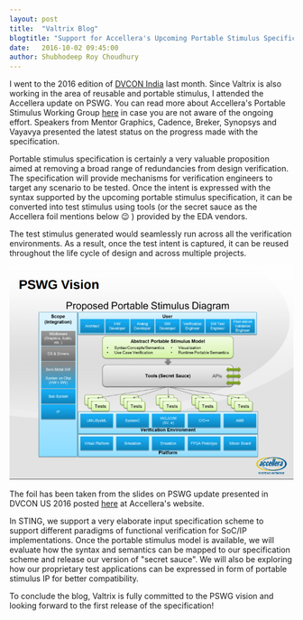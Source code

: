 ```yaml
---
layout: post
title:  "Valtrix Blog"
blogtitle: "Support for Accellera's Upcoming Portable Stimulus Specification in STING"
date:   2016-10-02 09:45:00
author: Shubhodeep Roy Choudhury
---
```


I went to the 2016 edition of [DVCON India][dvcon_ind_link] last month. Since Valtrix is also working in the area of reusable and portable stimulus, I attended the Accellera update on PSWG. You can read more about Accellera's Portable Stimulus Working Group [here][pswg_link] in case you are not aware of the ongoing effort. Speakers from Mentor Graphics,<!--more--> Cadence, Breker, Synopsys and Vayavya presented the latest status on the progress made with the specification. 

Portable stimulus specification is certainly a very valuable proposition aimed at removing a broad range of redundancies from design verification. The specification will provide mechanisms for verification engineers to target any scenario to be tested. Once the intent is expressed with the syntax supported by the upcoming portable stimulus specification, it can be converted into test stimulus using tools (or the secret sauce as the Accellera foil mentions below :wink: ) provided by the EDA vendors. 

The test stimulus generated would seamlessly run across all the verification environments. As a result, once the test intent is captured, it can be reused throughout the life cycle of design and across multiple projects.

![PswgVision](/assets/img/Pswg-Vision.png)

The foil has been taken from the slides on PSWG update presented in DVCON US 2016 posted [here][pswg_dvcon_us_update] at Accellera's website.

In STING, we support a very elaborate input specification scheme to support different paradigms of functional verification for SoC/IP implementations. Once the portable stimulus model is available, we will evaluate how the syntax and semantics can be mapped to our specification scheme and release our version of "secret sauce". We will also be exploring how our proprietary test applications can be expressed in form of portable stimulus IP for better compatibility.

To conclude the blog, Valtrix is fully committed to the PSWG vision and looking forward to the first release of the specification!

[dvcon_ind_link]: https://dvcon-india.org/
[pswg_link]: http://accellera.org/activities/working-groups/portable-stimulus/
[pswg_dvcon_us_update]: http://www.accellera.org/images/activities/working-groups/portable-stimulus/PortableStimulusUpdateDVConUS_2016.pdf
[sting_link]: http://valtrix.in/sting/
